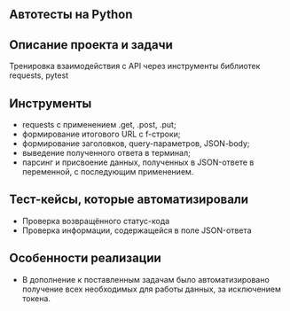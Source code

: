 <h2>Автотесты на Python</h2>
 
## Описание проекта и задачи
Тренировка взаимодействия с API через инструменты библиотек requests, pytest

## Инструменты
* requests с применением .get, .post, .put; 
* формирование итогового URL с f-строки;
* формирование заголовков, query-параметров, JSON-body;
* выведение полученного ответа в терминал; 
* парсинг и присвоение данных, полученных в JSON-ответе в переменной, с последующим применением.

## Тест-кейсы, которые автоматизировали
* Проверка возвращённого статус-кода
* Проверка информации, содержащейся в поле JSON-ответа 

## Особенности реализации
* В дополнение к поставленным задачам было автоматизировано получение всех необходимых для работы данных, за исключением токена. 
